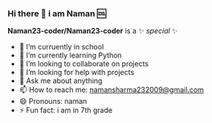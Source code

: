 ### Hi there 👋 i am Naman 🆒


**Naman23-coder/Naman23-coder** is a ✨ _special_ ✨ 


- 🔭 I’m curruently in school
- 🌱 I’m currently learning Python
- 👯 I’m looking to collaborate on projects
- 🤔 I’m looking for help with projects
- 💬 Ask me about anything
- 📫 How to reach me: namansharma232009@gmail.com
- 😄 Pronouns: naman
- ⚡ Fun fact: i am in 7th grade

